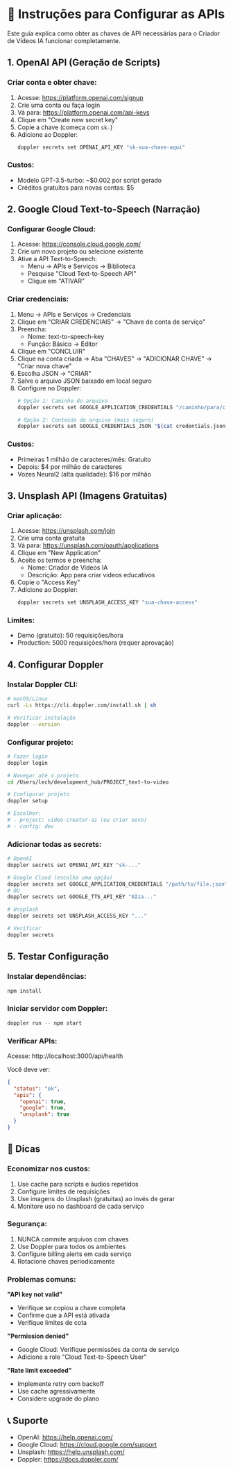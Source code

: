 # 🔑 Instruções para Configurar as APIs

Este guia explica como obter as chaves de API necessárias para o Criador de Vídeos IA funcionar completamente.

## 1. OpenAI API (Geração de Scripts)

### Criar conta e obter chave:
1. Acesse: https://platform.openai.com/signup
2. Crie uma conta ou faça login
3. Vá para: https://platform.openai.com/api-keys
4. Clique em "Create new secret key"
5. Copie a chave (começa com `sk-`)
6. Adicione ao Doppler:
   ```bash
   doppler secrets set OPENAI_API_KEY "sk-sua-chave-aqui"
   ```

### Custos:
- Modelo GPT-3.5-turbo: ~$0.002 por script gerado
- Créditos gratuitos para novas contas: $5

## 2. Google Cloud Text-to-Speech (Narração)

### Configurar Google Cloud:
1. Acesse: https://console.cloud.google.com/
2. Crie um novo projeto ou selecione existente
3. Ative a API Text-to-Speech:
   - Menu → APIs e Serviços → Biblioteca
   - Pesquise "Cloud Text-to-Speech API"
   - Clique em "ATIVAR"

### Criar credenciais:
1. Menu → APIs e Serviços → Credenciais
2. Clique em "CRIAR CREDENCIAIS" → "Chave de conta de serviço"
3. Preencha:
   - Nome: text-to-speech-key
   - Função: Básico → Editor
4. Clique em "CONCLUIR"
5. Clique na conta criada → Aba "CHAVES" → "ADICIONAR CHAVE" → "Criar nova chave"
6. Escolha JSON → "CRIAR"
7. Salve o arquivo JSON baixado em local seguro
8. Configure no Doppler:
   ```bash
   # Opção 1: Caminho do arquivo
   doppler secrets set GOOGLE_APPLICATION_CREDENTIALS "/caminho/para/credentials.json"
   
   # Opção 2: Conteúdo do arquivo (mais seguro)
   doppler secrets set GOOGLE_CREDENTIALS_JSON "$(cat credentials.json)"
   ```

### Custos:
- Primeiras 1 milhão de caracteres/mês: Gratuito
- Depois: $4 por milhão de caracteres
- Vozes Neural2 (alta qualidade): $16 por milhão

## 3. Unsplash API (Imagens Gratuitas)

### Criar aplicação:
1. Acesse: https://unsplash.com/join
2. Crie uma conta gratuita
3. Vá para: https://unsplash.com/oauth/applications
4. Clique em "New Application"
5. Aceite os termos e preencha:
   - Nome: Criador de Vídeos IA
   - Descrição: App para criar vídeos educativos
6. Copie o "Access Key"
7. Adicione ao Doppler:
   ```bash
   doppler secrets set UNSPLASH_ACCESS_KEY "sua-chave-access"
   ```

### Limites:
- Demo (gratuito): 50 requisições/hora
- Production: 5000 requisições/hora (requer aprovação)

## 4. Configurar Doppler

### Instalar Doppler CLI:
```bash
# macOS/Linux
curl -Ls https://cli.doppler.com/install.sh | sh

# Verificar instalação
doppler --version
```

### Configurar projeto:
```bash
# Fazer login
doppler login

# Navegar até o projeto
cd /Users/lech/development_hub/PROJECT_text-to-video

# Configurar projeto
doppler setup

# Escolher:
# - project: video-creator-ai (ou criar novo)
# - config: dev
```

### Adicionar todas as secrets:
```bash
# OpenAI
doppler secrets set OPENAI_API_KEY "sk-..."

# Google Cloud (escolha uma opção)
doppler secrets set GOOGLE_APPLICATION_CREDENTIALS "/path/to/file.json"
# OU
doppler secrets set GOOGLE_TTS_API_KEY "AIza..."

# Unsplash
doppler secrets set UNSPLASH_ACCESS_KEY "..."

# Verificar
doppler secrets
```

## 5. Testar Configuração

### Instalar dependências:
```bash
npm install
```

### Iniciar servidor com Doppler:
```bash
doppler run -- npm start
```

### Verificar APIs:
Acesse: http://localhost:3000/api/health

Você deve ver:
```json
{
  "status": "ok",
  "apis": {
    "openai": true,
    "google": true,
    "unsplash": true
  }
}
```

## 🎯 Dicas

### Economizar nos custos:
1. Use cache para scripts e áudios repetidos
2. Configure limites de requisições
3. Use imagens do Unsplash (gratuitas) ao invés de gerar
4. Monitore uso no dashboard de cada serviço

### Segurança:
1. NUNCA commite arquivos com chaves
2. Use Doppler para todos os ambientes
3. Configure billing alerts em cada serviço
4. Rotacione chaves periodicamente

### Problemas comuns:

**"API key not valid"**
- Verifique se copiou a chave completa
- Confirme que a API está ativada
- Verifique limites de cota

**"Permission denied"** 
- Google Cloud: Verifique permissões da conta de serviço
- Adicione a role "Cloud Text-to-Speech User"

**"Rate limit exceeded"**
- Implemente retry com backoff
- Use cache agressivamente
- Considere upgrade do plano

## 📞 Suporte

- OpenAI: https://help.openai.com/
- Google Cloud: https://cloud.google.com/support
- Unsplash: https://help.unsplash.com/
- Doppler: https://docs.doppler.com/